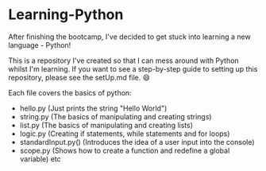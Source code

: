 # Learning-Python
After finishing the bootcamp, I've decided to get stuck into learning a new language - Python!

This is a repository I've created so that I can mess around with Python whilst I'm learning. If you want to see a step-by-step guide to setting up this repository,  please see the setUp.md file. 😄 

Each file covers the basics of python:
- hello.py (Just prints the string "Hello World")
- string.py (The basics of manipulating and creating strings)
- list.py (The basics of manipulating and creating lists)
- logic.py (Creating if statements, while statements and for loops)
- standardInput.py() (Introduces the idea of a user input into the console)
- scope.py (Shows how to create a function and redefine a global variable)
etc


